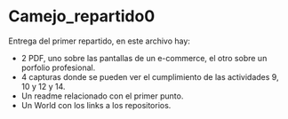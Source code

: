 # Camejo_repartido0

Entrega del primer repartido, en este archivo hay:
* 2 PDF, uno sobre las pantallas de un e-commerce, el otro sobre un porfolio profesional.
* 4 capturas donde se pueden ver el cumplimiento de las actividades 9, 10 y 12 y 14.
* Un readme relacionado con el primer punto.
* Un World con los links a los repositorios.
